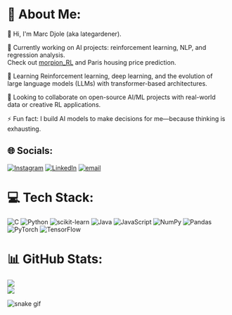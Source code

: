 # 💫 About Me:
👋 Hi, I'm Marc Djole (aka lategardener).

🔭 Currently working on AI projects: reinforcement learning, NLP, and regression analysis.  
Check out [morpion_RL](https://github.com/lategardener/morpion_RL) and Paris housing price prediction.

🌱 Learning Reinforcement learning, deep learning, and the evolution of large language models (LLMs) with transformer-based architectures.

👯 Looking to collaborate on open-source AI/ML projects with real-world data or creative RL applications.

⚡ Fun fact: I build AI models to make decisions for me—because thinking is exhausting.

## 🌐 Socials:
[![Instagram](https://img.shields.io/badge/Instagram-%23E4405F.svg?logo=Instagram&logoColor=white)](https://instagram.com/lategardener) [![LinkedIn](https://img.shields.io/badge/LinkedIn-%230077B5.svg?logo=linkedin&logoColor=white)](https://linkedin.com/in/www.linkedin.com/in/marcloiccedric) [![email](https://img.shields.io/badge/Email-D14836?logo=gmail&logoColor=white)](mailto:djolemarc@cy-tech.fr) 

# 💻 Tech Stack:
![C](https://img.shields.io/badge/c-%2300599C.svg?style=for-the-badge&logo=c&logoColor=white) ![Python](https://img.shields.io/badge/python-3670A0?style=for-the-badge&logo=python&logoColor=ffdd54) ![scikit-learn](https://img.shields.io/badge/scikit--learn-%23F7931E.svg?style=for-the-badge&logo=scikit-learn&logoColor=white) ![Java](https://img.shields.io/badge/java-%23ED8B00.svg?style=for-the-badge&logo=openjdk&logoColor=white) ![JavaScript](https://img.shields.io/badge/javascript-%23323330.svg?style=for-the-badge&logo=javascript&logoColor=%23F7DF1E) ![NumPy](https://img.shields.io/badge/numpy-%23013243.svg?style=for-the-badge&logo=numpy&logoColor=white) ![Pandas](https://img.shields.io/badge/pandas-%23150458.svg?style=for-the-badge&logo=pandas&logoColor=white) ![PyTorch](https://img.shields.io/badge/PyTorch-%23EE4C2C.svg?style=for-the-badge&logo=PyTorch&logoColor=white) ![TensorFlow](https://img.shields.io/badge/TensorFlow-%23FF6F00.svg?style=for-the-badge&logo=TensorFlow&logoColor=white)
# 📊 GitHub Stats:
![](https://nirzak-streak-stats.vercel.app/?user=lategardener&theme=white&hide_border=true)<br/>
![](https://github-readme-stats.vercel.app/api/top-langs/?username=lategardener&theme=white&hide_border=true&include_all_commits=true&count_private=false&layout=compact)

![snake gif]([https://github.com/lategardener/skn/blob/github-contribution-grid-snake-dark.svg](https://github.com/lategardener/snk/blob/output-svg-only/github-contribution-grid-snake-dark.svg))

<!-- Proudly created with GPRM ( https://gprm.itsvg.in ) -->
